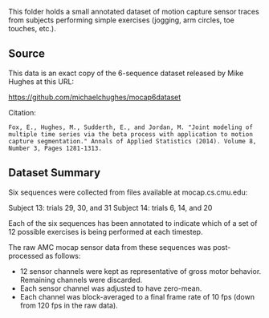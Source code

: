 This folder holds a small annotated dataset of motion capture sensor traces from subjects performing simple exercises (jogging, arm circles, toe touches, etc.).

## Source

This data is an exact copy of the 6-sequence dataset released by Mike Hughes at this URL:

<https://github.com/michaelchughes/mocap6dataset>

Citation:

```
Fox, E., Hughes, M., Sudderth, E., and Jordan, M. "Joint modeling of multiple time series via the beta process with application to motion capture segmentation." Annals of Applied Statistics (2014). Volume 8, Number 3, Pages 1281-1313.
```

## Dataset Summary

Six sequences were collected from files available at mocap.cs.cmu.edu:

Subject 13: trials 29, 30, and 31
Subject 14: trials 6, 14, and 20

Each of the six sequences has been annotated to indicate which of a set of 12 possible exercises is being performed at each timestep.

The raw AMC mocap sensor data from these sequences was post-processed as follows:

* 12 sensor channels were kept as representative of gross motor behavior. Remaining channels were discarded.
* Each sensor channel was adjusted to have zero-mean.
* Each channel was block-averaged to a final frame rate of 10 fps (down from 120 fps in the raw data).
